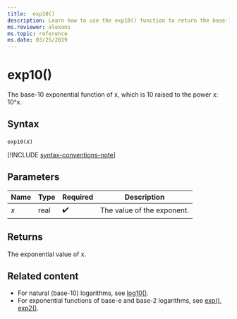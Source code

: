```yaml
---
title:  exp10()
description: Learn how to use the exp10() function to return the base-10 exponential value of x.
ms.reviewer: alexans
ms.topic: reference
ms.date: 03/25/2019
---
```

# exp10()

The base-10 exponential function of x, which is 10 raised to the power x: 10^x.  

## Syntax

`exp10(`*x*`)`

[!INCLUDE [syntax-conventions-note](../../includes/syntax-conventions-note.md)]

## Parameters

| Name | Type | Required | Description |
|--|--|--|--|
| *x* | real |  :heavy_check_mark:| The value of the exponent. |

## Returns

The exponential value of x.

## Related content

* For natural (base-10) logarithms, see [log10()](log10-function.md).
* For exponential functions of base-e and base-2 logarithms, see [exp()](exp-function.md), [exp2()](exp2-function.md).
